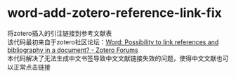 # word-add-zotero-reference-link-fix
将zotero插入的引注链接到参考文献表<br />
该代码最初来自于zotero社区论坛：[Word: Possibility to link references and bibliography in a document? -  Zotero Forums](https://forums.zotero.org/discussion/comment/324312/#Comment_324312)<br />
本代码解决了无法生成中文书签导致中文文献链接失效的问题，使得中文文献也可以正常点击链接
